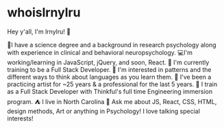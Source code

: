 # whoislrnylru

Hey y'all, I'm lrnylru! 👋

  🌌I have a science degree and a background in research psychology along with experience in clinical and behavioral neuropsychology.
  💻I'm working/learning in JavaScript, jQuery, and soon, React.
  🎒 I'm currently training to be a Full Stack Developer.
  🧐 I'm interested in patterns and the different ways to think about languages as you learn them.
  🎨 I've been a practicing artist for ~25 years & a professional for the last 5 years. 
  🏢 I train as a Full Stack Developer with Thinkful's full time Engineering immersion program.
  ⛺ I live in North Carolina
  💬 Ask me about JS, React, CSS, HTML, design methods, Art or anything in Psychology! I love talking special interests!
